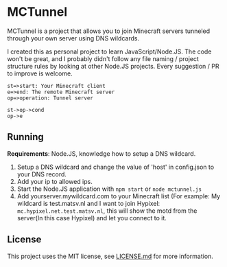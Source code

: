 MCTunnel
===================

MCTunnel is a project that allows you to join Minecraft servers tunneled through your own server using DNS wildcards.

I created this as personal project to learn JavaScript/Node.JS. The code won't be great, and I probably didn't follow any file naming / project structure rules by looking at other Node.JS projects. 
Every suggestion / PR to improve is welcome.

```flow
st=>start: Your Minecraft client
e=>end: The remote Minecraft server
op=>operation: Tunnel server

st->op->cond
op->e
```

Running
-------------
**Requirements**:  Node.JS, knowledge how to setup a DNS wildcard.

1. Setup a DNS wildcard and change the value of 'host' in config.json to your DNS record.
2. Add your ip to allowed ips.
3. Start the Node.JS application with `npm start` or `node mctunnel.js`
4. Add yourserver.mywildcard.com to your Minecraft list (For example: My wildcard is test.matsv.nl and I want to join Hypixel: `mc.hypixel.net.test.matsv.nl`, this will show the motd from the server(In this case Hypixel) and let you connect to it. 

License
-------
This project uses the MIT license, see [LICENSE.md](https://github.com/Matsv/MCTunnel/blob/master/LICENSE.md) for more information.
